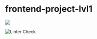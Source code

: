 # frontend-project-lvl1

<a href="https://codeclimate.com/github/zartem01/frontend-project-lvl1">
<img src="https://api.codeclimate.com/v1/badges/a99a88d28ad37a79dbf6/maintainability"/>
</a>


![Linter Check](https://github.com/zartem01/frontend-project-lvl1/workflows/Linter%20Check/badge.svg)
